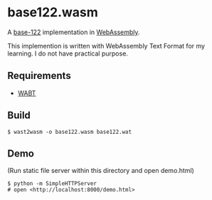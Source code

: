 # base122.wasm

A [base-122](http://blog.kevinalbs.com/base122) implementation in [WebAssembly](http://webassembly.org/).

This implemention is written with WebAssembly Text Format for my learning. I do not have practical purpose.


## Requirements

- [WABT](https://github.com/WebAssembly/wabt)


## Build

```console
$ wast2wasm -o base122.wasm base122.wat
```


## Demo

(Run static file server within this directory and open demo.html)

```console
$ python -m SimpleHTTPServer
# open <http://localhost:8000/demo.html>
```

